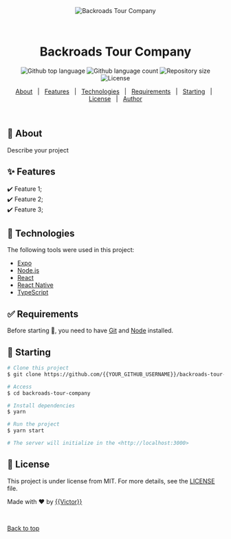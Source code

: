 <div align="center" id="top"> 
  <img src="./.github/app.gif" alt="Backroads Tour Company" />

&#xa0;

  <!-- <a href="https://backroadstourcompany.netlify.app">Demo</a> -->
</div>

<h1 align="center">Backroads Tour Company</h1>

<p align="center">
  <img alt="Github top language" src="https://img.shields.io/github/languages/top/{{Iyanuoluwa-vic}}/backroads-tour-company?color=56BEB8">

  <img alt="Github language count" src="https://img.shields.io/github/languages/count/{{Iyanuoluwa-vic}}/backroads-tour-company?color=56BEB8">

  <img alt="Repository size" src="https://img.shields.io/github/repo-size/{{Iyanuoluwa-vic}}/backroads-tour-company?color=56BEB8">

  <img alt="License" src="https://img.shields.io/github/license/{{Iyanuoluwa-vic}}/backroads-tour-company?color=56BEB8">

  <!-- <img alt="Github issues" src="https://img.shields.io/github/issues/{{Iyanuoluwa-vic}}/backroads-tour-company?color=56BEB8" /> -->

  <!-- <img alt="Github forks" src="https://img.shields.io/github/forks/{{Iyanuoluwa-vic}}/backroads-tour-company?color=56BEB8" /> -->

  <!-- <img alt="Github stars" src="https://img.shields.io/github/stars/{{Iyanuoluwa-vic}}/backroads-tour-company?color=56BEB8" /> -->
</p>

<!-- Status -->

<!-- <h4 align="center">
	🚧  Backroads Tour Company 🚀 Under construction...  🚧
</h4>

<hr> -->

<p align="center">
  <a href="#dart-about">About</a> &#xa0; | &#xa0; 
  <a href="#sparkles-features">Features</a> &#xa0; | &#xa0;
  <a href="#rocket-technologies">Technologies</a> &#xa0; | &#xa0;
  <a href="#white_check_mark-requirements">Requirements</a> &#xa0; | &#xa0;
  <a href="#checkered_flag-starting">Starting</a> &#xa0; | &#xa0;
  <a href="#memo-license">License</a> &#xa0; | &#xa0;
  <a href="https://github.com/{{YOUR_GITHUB_USERNAME}}" target="_blank">Author</a>
</p>

<br>

## :dart: About

Describe your project

## :sparkles: Features

:heavy_check_mark: Feature 1;\
:heavy_check_mark: Feature 2;\
:heavy_check_mark: Feature 3;

## :rocket: Technologies

The following tools were used in this project:

- [Expo](https://expo.io/)
- [Node.js](https://nodejs.org/en/)
- [React](https://pt-br.reactjs.org/)
- [React Native](https://reactnative.dev/)
- [TypeScript](https://www.typescriptlang.org/)

## :white_check_mark: Requirements

Before starting :checkered_flag:, you need to have [Git](https://git-scm.com) and [Node](https://nodejs.org/en/) installed.

## :checkered_flag: Starting

```bash
# Clone this project
$ git clone https://github.com/{{YOUR_GITHUB_USERNAME}}/backroads-tour-company

# Access
$ cd backroads-tour-company

# Install dependencies
$ yarn

# Run the project
$ yarn start

# The server will initialize in the <http://localhost:3000>
```

## :memo: License

This project is under license from MIT. For more details, see the [LICENSE](LICENSE.md) file.

Made with :heart: by <a href="https://github.com/{{Iyanuoluwa-vic}}" target="_blank">{{Victor}}</a>

&#xa0;

<a href="#top">Back to top</a>
